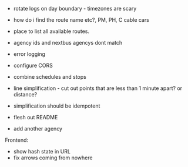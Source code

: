 * rotate logs on day boundary - timezones are scary
* how do i find the route name etc?, PM, PH, C cable cars
* place to list all available routes.
* agency ids and nextbus agencys dont match

* error logging
* configure CORS
* combine schedules and stops

* line simplification - cut out points that are less than 1 minute apart? or distance?
* simplification should be idempotent

* flesh out README

* add another agency

Frontend:
* show hash state in URL
* fix arrows coming from nowhere
